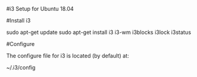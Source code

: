  
#i3 Setup for Ubuntu 18.04

#Install i3

sudo apt-get update
sudo apt-get install i3 i3-wm i3blocks i3lock i3status 

#Configure

The configure file for i3 is located (by default) at:

~/.i3/config
